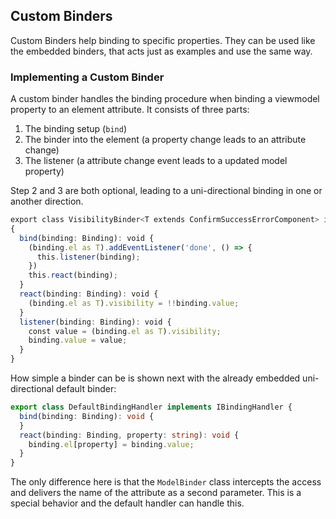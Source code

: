 ## Custom Binders

Custom Binders help binding to specific properties. They can be used like the embedded binders, that acts just as examples and use the same way.

### Implementing a Custom Binder

A custom binder handles the binding procedure when binding a viewmodel property to an element attribute. It consists of three parts:

1. The binding setup (`bind`)
2. The binder into the element (a property change leads to an attribute change)
3. The listener (a attribute change event leads to a updated model property)

Step 2 and 3 are both optional, leading to a uni-directional binding in one or another direction.

~~~ts
export class VisibilityBinder<T extends ConfirmSuccessErrorComponent> implements IBindingHandler
{
  bind(binding: Binding): void {
    (binding.el as T).addEventListener('done', () => {
      this.listener(binding);
    })
    this.react(binding);
  }
  react(binding: Binding): void {
    (binding.el as T).visibility = !!binding.value;
  }
  listener(binding: Binding): void {
    const value = (binding.el as T).visibility;
    binding.value = value;
  }
}
~~~

How simple a binder can be is shown next with the already embedded uni-directional default binder:

~~~ts
export class DefaultBindingHandler implements IBindingHandler {
  bind(binding: Binding): void {
  }
  react(binding: Binding, property: string): void {
    binding.el[property] = binding.value;
  }
}
~~~

The only difference here is that the `ModelBinder` class intercepts the access and delivers the name of the attribute as a second parameter. This is a special behavior and the default handler can handle this.


